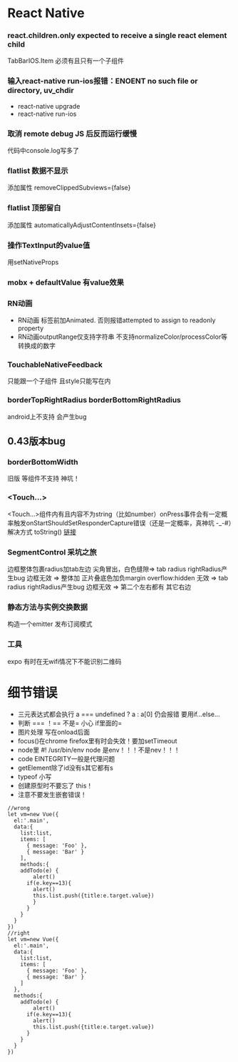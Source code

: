 # React Native
### react.children.only expected to receive a single react element child
TabBarIOS.Item 必须有且只有一个子组件 
### 输入react-native run-ios报错：ENOENT no such file or directory, uv_chdir
* react-native upgrade
* react-native run-ios
### 取消 remote debug JS 后反而运行缓慢
代码中console.log写多了
### flatlist 数据不显示
添加属性 removeClippedSubviews={false}
### flatlist 顶部留白
添加属性 automaticallyAdjustContentInsets={false}
### 操作TextInput的value值
用setNativeProps
### mobx + defaultValue 有value效果
### RN动画
* RN动画 标签前加Animated. 否则报错attempted to assign to readonly property
* RN动画outputRange仅支持字符串 不支持normalizeColor/processColor等转换成的数字
  
### TouchableNativeFeedback
<TouchableNativeFeedback> 只能跟一个<View>子组件 且style只能写在<View>内
  
### borderTopRightRadius borderBottomRightRadius
android上不支持 会产生bug
  
## 0.43版本bug
### borderBottomWidth
旧版 <Text>等组件不支持 神坑！
  
### <Touch...>
<Touch...>组件内有<Text>且内容不为string（比如number）onPress事件会有一定概率触发onStartShouldSetResponderCapture错误（还是一定概率，真神坑 -_-#）解决方式 toString()
[链接](https://github.com/facebook/react-native/issues/13080)

### SegmentControl 采坑之旅
边框整体包裹radius加tab左边
尖角冒出，白色缝隙=> tab radius
rightRadius产生bug 边框无效 => 整体加 正片叠底色加负margin 
overflow:hidden 无效 => tab radius
rightRadius产生bug 边框无效 => 第二个左右都有 其它右边

### 静态方法与实例交换数据
构造一个emitter 发布订阅模式

### 工具
expo 有时在无wifi情况下不能识别二维码
# 细节错误
* 三元表达式都会执行 a === undefined ? a : a[0] 仍会报错 要用if...else...
* 判断 === ！== 不是= 小心 if里面的=
* 图片处理 写在onload后面
* focus()在chrome firefox里有时会失效！要加setTimeout
* node里 #! /usr/bin/env node 是env！！！不是nev！！！
* code EINTEGRITY一般是代理问题
* getElement除了id没有s其它都有s
* typeof 小写
* 创建原型时不要忘了 this！
* 注意不要发生嵌套错误！
```
//wrong
let vm=new Vue({
  el:'.main',
  data:{
    list:list,
    items: [
      { message: 'Foo' },
      { message: 'Bar' }
    ],
    methods:{
    addTodo(e) {
        alert()
      if(e.key==13){
        alert()
        this.list.push({title:e.target.value})
        }
      }
    }
  }
})
//right
let vm=new Vue({
  el:'.main',
  data:{
    list:list,
    items: [
      { message: 'Foo' },
      { message: 'Bar' }
    ]
  },
  methods:{
    addTodo(e) {
        alert()
      if(e.key==13){
        alert()
        this.list.push({title:e.target.value})
      }
    }
  }
})
```
